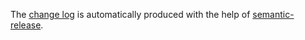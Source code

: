 The [change log](https://github.com/richardschneider/pbn-stream/releases) is automatically produced with
the help of [semantic-release](https://github.com/semantic-release/semantic-release).
